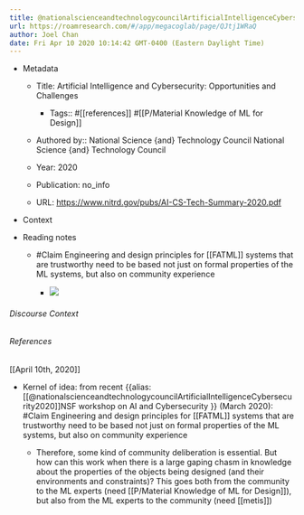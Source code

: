 ```yaml
---
title: @nationalscienceandtechnologycouncilArtificialIntelligenceCybersecurity2020
url: https://roamresearch.com/#/app/megacoglab/page/QJtj1WRaQ
author: Joel Chan
date: Fri Apr 10 2020 10:14:42 GMT-0400 (Eastern Daylight Time)
---
```


- Metadata

    - Title: Artificial Intelligence and Cybersecurity: Opportunities and Challenges

        - Tags:: #[[references]] #[[P/Material Knowledge of ML for Design]]

    - Authored by:: National Science {and} Technology Council National Science {and} Technology Council

    - Year: 2020

    - Publication: no_info

    - URL: https://www.nitrd.gov/pubs/AI-CS-Tech-Summary-2020.pdf
- Context
- Reading notes

    - #Claim Engineering and design principles for [[FATML]] systems that are trustworthy need to be based not just on formal properties of the ML systems, but also on community experience

        - ![](https://firebasestorage.googleapis.com/v0/b/firescript-577a2.appspot.com/o/imgs%2Fapp%2Fmegacoglab%2FvCTSztw-M1?alt=media&token=a8b2c19f-1e31-4f3d-98d8-54df63e6a612)

###### Discourse Context



###### References

[[April 10th, 2020]]

- Kernel of idea: from recent {{alias: [[@nationalscienceandtechnologycouncilArtificialIntelligenceCybersecurity2020]]NSF workshop on AI and Cybersecurity }} (March 2020): #Claim Engineering and design principles for [[FATML]] systems that are trustworthy need to be based not just on formal properties of the ML systems, but also on community experience

    - Therefore, some kind of community deliberation is essential. But how can this work when there is a large gaping chasm in knowledge about the properties of the objects being designed (and their environments and constraints)? This goes both from the community to the ML experts (need [[P/Material Knowledge of ML for Design]]), but also from the ML experts to the community (need [[metis]])
